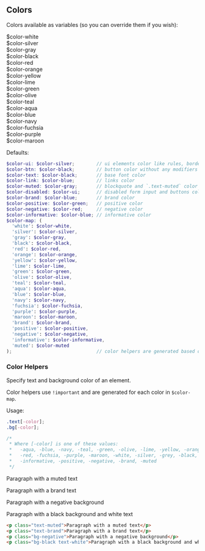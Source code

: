 
## Colors

Colors available as variables (so you can override them if you wish):

<div class="color-block bg-white text-muted">$color-white</div>
<div class="color-block bg-silver">$color-silver</div>
<div class="color-block bg-gray">$color-gray</div>
<div class="color-block bg-black">$color-black</div>
<div class="color-block bg-red">$color-red</div>
<div class="color-block bg-orange">$color-orange</div>
<div class="color-block bg-yellow">$color-yellow</div>
<div class="color-block bg-lime">$color-lime</div>
<div class="color-block bg-green">$color-green</div>
<div class="color-block bg-olive">$color-olive</div>
<div class="color-block bg-teal">$color-teal</div>
<div class="color-block bg-aqua">$color-aqua</div>
<div class="color-block bg-blue">$color-blue</div>
<div class="color-block bg-navy">$color-navy</div>
<div class="color-block bg-fuchsia">$color-fuchsia</div>
<div class="color-block bg-purple">$color-purple</div>
<div class="color-block bg-maroon">$color-maroon</div>

Defaults:

```scss
$color-ui: $color-silver;        // ui elements color like rules, borders, form inputs
$color-btn: $color-black;        // button color without any modifiers
$color-text: $color-black;       // base font color
$color-link: $color-blue;        // links color
$color-muted: $color-gray;       // blockquote and `.text-muted` color
$color-disabled: $color-ui;      // disabled form input and buttons color
$color-brand: $color-blue;       // brand color
$color-positive: $color-green;   // positive color
$color-negative: $color-red;     // negative color
$color-informative: $color-blue; // informative color
$color-map: (
  'white': $color-white,
  'silver': $color-silver,
  'gray': $color-gray,
  'black': $color-black,
  'red': $color-red,
  'orange': $color-orange,
  'yellow': $color-yellow,
  'lime': $color-lime,
  'green': $color-green,
  'olive': $color-olive,
  'teal': $color-teal,
  'aqua': $color-aqua,
  'blue': $color-blue,
  'navy': $color-navy,
  'fuchsia': $color-fuchsia,
  'purple': $color-purple,
  'maroon': $color-maroon,
  'brand': $color-brand,
  'positive': $color-positive,
  'negative': $color-negative,
  'informative': $color-informative,
  'muted': $color-muted
);                               // color helpers are generated based on this map
```

### Color Helpers

Specify text and background color of an element.

Color helpers use `!important` and are generated for each color in `$color-map`.

Usage:

```scss
.text[-color];
.bg[-color];

/*
 * Where [-color] is one of these values:
 *   -aqua, -blue, -navy, -teal, -green, -olive, -lime, -yellow, -orange,
 *   -red, -fuchsia, -purple, -maroon, -white, -silver, -grey, -black,
 *   -informative, -positive, -negative, -brand, -muted
 */
```

<div class="example">
  <p class="text-muted">Paragraph with a muted text</p>
  <p class="text-brand">Paragraph with a brand text</p>
  <p class="bg-negative">Paragraph with a negative background</p>
  <p class="bg-black text-white">Paragraph with a black background and white text</p>
</div>

```html
<p class="text-muted">Paragraph with a muted text</p>
<p class="text-brand">Paragraph with a brand text</p>
<p class="bg-negative">Paragraph with a negative background</p>
<p class="bg-black text-white">Paragraph with a black background and white text</p>
```
